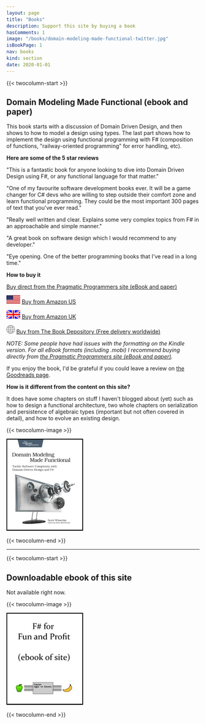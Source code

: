 ```yaml
---
layout: page
title: "Books"
description: Support this site by buying a book
hasComments: 1
image: "/books/domain-modeling-made-functional-twitter.jpg"
isBookPage: 1
nav: books
kind: section
date: 2020-01-01
---
```




{{< twocolumn-start >}}

## Domain Modeling Made Functional (ebook and paper)

This book starts with a discussion of Domain Driven Design, and then shows to how to model a design using types. The last part shows how to implement the design using functional programming with F# (composition of functions, "railway-oriented programming" for error handling, etc).

**Here are some of the 5 star reviews**

"This is a fantastic book for anyone looking to dive into Domain Driven Design using F#, or any functional language for that matter."

"One of my favourite software development books ever. It will be a game changer for C# devs who are willing to step outside their comfort zone and learn functional programming. They could be the most important 300 pages of text that you've ever read."

"Really well written and clear. Explains some very complex topics from F# in an approachable and simple manner."

"A great book on software design which I would recommend to any developer."

"Eye opening. One of the better programming books that I've read in a long time."

**How to buy it**

[Buy direct from the Pragmatic Programmers site (eBook and paper)](https://goo.gl/oviuHT)

![](./US-flag.gif) [Buy from Amazon US](https://www.amazon.com/Domain-Modeling-Made-Functional-Domain-Driven/dp/1680502549?tag=fsharpforfu0d-20)

![](./UK-flag.gif) [Buy from Amazon UK](https://www.amazon.co.uk/Domain-Modeling-Made-Functional-Domain-Driven/dp/1680502549?tag=fsharpforfuna-21)

![](./globe-icon.png) [Buy from The Book Depository (Free delivery worldwide)](https://www.bookdepository.com/Domain-Modeling-Made-Functional-Scott-Wlaschin/9781680502541)

*NOTE: Some people have had issues with the formatting on the Kindle version. For all eBook formats (including .mobi) I recommend buying directly from
[the Pragmatic Programmers site (eBook and paper)](https://pragprog.com/titles/swdddf/domain-modeling-made-functional/).*

If you enjoy the book, I'd be grateful if you could leave a review on [the Goodreads page](https://www.goodreads.com/book/show/34921689-domain-modeling-made-functional).

**How is it different from the content on this site?**

It does have some chapters on stuff I haven't blogged about (yet) such as how to design a functional architecture, two whole chapters on serialization and persistence of algebraic types (important but not often covered in detail), and how to evolve an existing design.

{{< twocolumn-image >}}

[![Domain Modeling Made Functional](domain-modeling-made-functional-200.jpg)](https://pragprog.com/titles/swdddf/domain-modeling-made-functional/)

{{< twocolumn-end >}}

----

{{< twocolumn-start >}}

## Downloadable ebook of this site

Not available right now.

{{< twocolumn-image >}}

[![Gitbook](gitbook-200.jpg)]()

{{< twocolumn-end >}}
